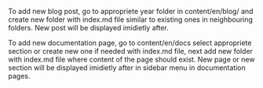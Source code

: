 To add new blog post, go to appropriete year folder in content/en/blog/ and create new folder with index.md file similar to existing ones in neighbouring folders. New post will be displayed imidietly after.

To add new documentation page, go to content/en/docs select appropriete section or create new one if needed with index.md file, next add new folder with index.md file where content of the page should exist. New page or new section will be displayed imidietly after in sidebar menu in documentation pages.